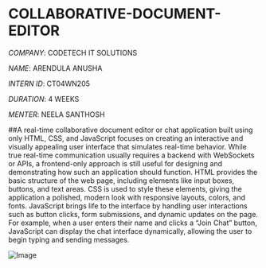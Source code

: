 # COLLABORATIVE-DOCUMENT-EDITOR

*COMPANY*: CODETECH IT SOLUTIONS

*NAME*: ARENDULA ANUSHA

*INTERN ID*: CT04WN205

*DURATION*: 4 WEEKS

*MENTER*: NEELA SANTHOSH 

##A real-time collaborative document editor or chat application built using only HTML, CSS, and JavaScript focuses on creating an interactive and visually appealing user interface that simulates real-time behavior. While true real-time communication usually requires a backend with WebSockets or APIs, a frontend-only approach is still useful for designing and demonstrating how such an application should function. HTML provides the basic structure of the web page, including elements like input boxes, buttons, and text areas. CSS is used to style these elements, giving the application a polished, modern look with responsive layouts, colors, and fonts. JavaScript brings life to the interface by handling user interactions such as button clicks, form submissions, and dynamic updates on the page. For example, when a user enters their name and clicks a “Join Chat” button, JavaScript can display the chat interface dynamically, allowing the user to begin typing and sending messages.

![Image](https://github.com/user-attachments/assets/7b877ece-7b9e-4df5-aa30-1c06e570bf0b)
